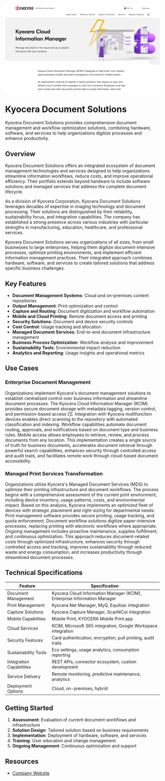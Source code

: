 ![Kyocera Document Solutions](assets\kyocera-document-solutions.png)

# Kyocera Document Solutions

Kyocera Document Solutions provides comprehensive document management and workflow optimization solutions, combining hardware, software, and services to help organizations digitize processes and enhance productivity.

## Overview

Kyocera Document Solutions offers an integrated ecosystem of document management technologies and services designed to help organizations streamline information workflows, reduce costs, and improve operational efficiency. Their portfolio extends beyond hardware to include software solutions and managed services that address the complete document lifecycle.

As a division of Kyocera Corporation, Kyocera Document Solutions leverages decades of expertise in imaging technology and document processing. Their solutions are distinguished by their reliability, sustainability focus, and integration capabilities. The company has established a strong presence across various industries with particular strengths in manufacturing, education, healthcare, and professional services.

Kyocera Document Solutions serves organizations of all sizes, from small businesses to large enterprises, helping them digitize document-intensive processes, optimize printing environments, and implement efficient information management practices. Their integrated approach combines hardware, software, and services to create tailored solutions that address specific business challenges.

## Key Features

- **Document Management Systems**: Cloud and on-premises content repositories
- **Output Management**: Print optimization and control
- **Capture and Routing**: Document digitization and workflow automation
- **Mobile and Cloud Printing**: Remote document access and printing
- **Security Solutions**: Document and device security controls
- **Cost Control**: Usage tracking and allocation
- **Managed Document Services**: End-to-end document infrastructure management
- **Business Process Optimization**: Workflow analysis and improvement
- **Sustainability Tools**: Environmental impact reduction
- **Analytics and Reporting**: Usage insights and operational metrics

## Use Cases

### Enterprise Document Management

Organizations implement Kyocera's document management solutions to establish centralized control over business information and streamline document processes. The Kyocera Cloud Information Manager (KCIM) provides secure document storage with metadata tagging, version control, and permission-based access [[1]](https://www.kyoceradocumentsolutions.us/en/products/software/KYOCERACLOUDINFORMATIONMANAGER.html). Integration with Kyocera multifunction devices enables direct scanning to the repository with automated classification and indexing. Workflow capabilities automate document routing, approvals, and notifications based on document type and business rules. Mobile access allows employees to retrieve, review, and process documents from any location. This implementation creates a single source of truth for business documents, accelerates document retrieval through powerful search capabilities, enhances security through controlled access and audit trails, and facilitates remote work through cloud-based document accessibility.

### Managed Print Services Transformation

Organizations utilize Kyocera's Managed Document Services (MDS) to optimize their printing infrastructure and document workflows. The process begins with a comprehensive assessment of the current print environment, including device inventory, usage patterns, costs, and environmental impact. Based on this analysis, Kyocera implements an optimized fleet of devices with strategic placement and right-sizing for departmental needs. Print management software provides secure printing, usage tracking, and quota enforcement. Document workflow solutions digitize paper-intensive processes, replacing printing with electronic workflows where appropriate. Ongoing management includes proactive maintenance, supplies fulfillment, and continuous optimization. This approach reduces document-related costs through optimized infrastructure, enhances security through controlled access and tracking, improves sustainability through reduced waste and energy consumption, and increases productivity through streamlined document processes.

## Technical Specifications

| Feature | Specification |
|---------|---------------|
| Document Management | Kyocera Cloud Information Manager (KCIM), Enterprise Information Manager |
| Print Management | Kyocera Net Manager, MyQ, Equitrac integration |
| Capture Solutions | Kyocera Capture Manager, ScanNCut integration |
| Mobile Capabilities | Mobile Print, KYOCERA Mobile Print app |
| Cloud Services | KCIM, Microsoft 365 integration, Google Workspace integration |
| Security Features | Card authentication, encryption, pull printing, audit trails |
| Sustainability Tools | Eco settings, usage analytics, consumption reporting |
| Integration Capabilities | REST APIs, connector ecosystem, custom development |
| Service Delivery | Remote monitoring, predictive maintenance, analytics |
| Deployment Options | Cloud, on-premises, hybrid |

## Getting Started

1. **Assessment**: Evaluation of current document workflows and infrastructure
2. **Solution Design**: Tailored solution based on business requirements
3. **Implementation**: Deployment of hardware, software, and services
4. **Training**: User education and change management
5. **Ongoing Management**: Continuous optimization and support

## Resources

- [Company Website](https://www.kyoceradocumentsolutions.com/)
